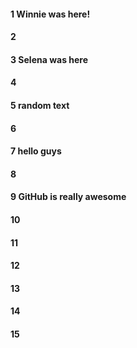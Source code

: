 #### 1 Winnie was here!
#### 2
#### 3 Selena was here
#### 4
#### 5 random text
#### 6
#### 7 hello guys
#### 8
#### 9 GitHub is really awesome
#### 10
#### 11
#### 12
#### 13
#### 14
#### 15
